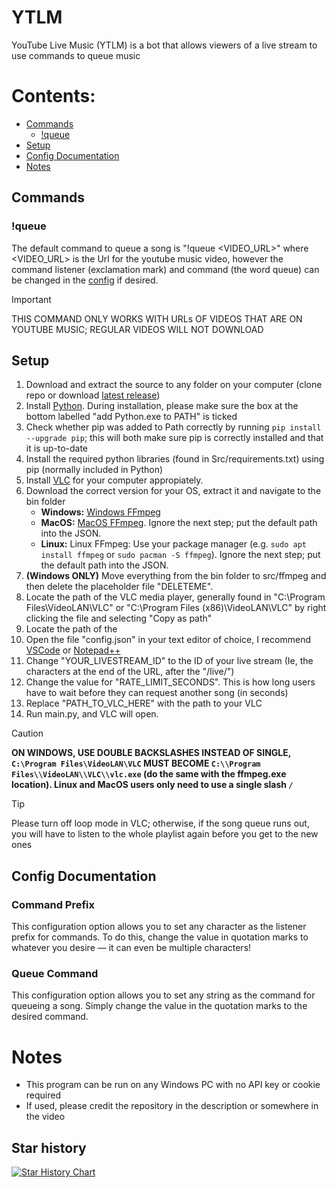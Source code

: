 # YTLM
YouTube Live Music (YTLM) is a bot that allows viewers of a live stream to use commands to queue music

# Contents:

- [Commands](#commands)  
  - [!queue](#queue)  
- [Setup](#setup)
- [Config Documentation](#config-documentation)
- [Notes](#notes)  
 
## Commands

### !queue

The default command to queue a song is "!queue \<VIDEO\_URL>" where \<VIDEO\_URL> is the Url for the youtube music video, however the command listener (exclamation mark) and command (the word queue) can be changed in the [config](#config-documentation) if desired.

> [!IMPORTANT]
>THIS COMMAND ONLY WORKS WITH URLs OF VIDEOS THAT ARE ON YOUTUBE MUSIC; REGULAR VIDEOS WILL NOT DOWNLOAD

## Setup

1. Download and extract the source to any folder on your computer (clone repo or download [latest release](https://github.com/NIDNHU/YTLM/releases/tag/release))
2. Install [Python](https://www.python.org/downloads/). During installation, please make sure the box at the bottom labelled "add Python.exe to PATH" is ticked
3. Check whether pip was added to Path correctly by running `pip install --upgrade pip`; this will both make sure pip is correctly installed and that it is up-to-date
4. Install the required python libraries (found in Src/requirements.txt) using pip (normally included in Python)
5. Install [VLC](https://www.videolan.org/vlc/) for your computer appropiately.
6. Download the correct version for your OS, extract it and navigate to the bin folder
      - __Windows:__ [Windows FFmpeg](https://github.com/BtbN/FFmpeg-Builds/releases/download/latest/ffmpeg-master-latest-win64-gpl.zip)
      - __MacOS:__ [MacOS FFmpeg](https://evermeet.cx/ffmpeg/ffmpeg-7.1.1.zip"). Ignore the next step; put the default path into the JSON.
      - __Linux:__ Linux FFmpeg: Use your package manager (e.g. `sudo apt install ffmpeg` or `sudo pacman -S ffmpeg`). Ignore the next step; put the default path into the JSON.
8. __(Windows ONLY)__ Move everything from the bin folder to src/ffmpeg and then delete the placeholder file "DELETEME".
9. Locate the path of the VLC media player, generally found in "C:\Program Files\VideoLAN\VLC" or "C:\Program Files (x86)\VideoLAN\VLC" by right clicking the file and selecting "Copy as path"
10. Locate the path of the 
11. Open the file "config.json" in your text editor of choice, I recommend [VSCode](https://code.visualstudio.com/download) or [Notepad++](https://notepad-plus-plus.org/downloads/v8.6.7/)
12. Change "YOUR\_LIVESTREAM\_ID" to the ID of your live stream (Ie, the characters at the end of the URL, after the "/live/")
13. Change the value for "RATE\_LIMIT\_SECONDS". This is how long users have to wait before they can request another song (in seconds)
14. Replace "PATH\_TO\_VLC\_HERE" with the path to your VLC&#x20;
15. Run main.py, and VLC will open.

> [!CAUTION]
>__ON WINDOWS, USE DOUBLE BACKSLASHES INSTEAD OF SINGLE, `C:\Program Files\VideoLAN\VLC` MUST BECOME `C:\\Program Files\\VideoLAN\\VLC\\vlc.exe` (do the same with the ffmpeg.exe location). Linux and MacOS users only need to use a single slash `/`__

> [!TIP]
>Please turn off loop mode in VLC; otherwise, if the song queue runs out, you will have to listen to the whole playlist again before you get to the new ones


## Config Documentation

### Command Prefix
This configuration option allows you to set any character as the listener prefix for commands. To do this, change the value in quotation marks to whatever you desire — it can even be multiple characters!

### Queue Command
This configuration option allows you to set any string as the command for queueing a song. Simply change the value in the quotation marks to the desired command.

# Notes

- This program can be run on any Windows PC with no API key or cookie required
- If used, please credit the repository in the description or somewhere in the video


## Star history

[![Star History Chart](https://api.star-history.com/svg?repos=NIDNHU/YTLM\&type=Date)](https://star-history.com/#NIDNHU/YTLM\&Date)
